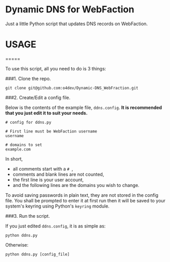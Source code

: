 Dynamic DNS for WebFaction
==========================

Just a little Python script that updates DNS records on WebFaction.

USAGE
=====
=====

To use this script, all you need to do is 3 things:

###1. Clone the repo.

    git clone git@github.com:o4dev/Dynamic-DNS_WebFraction.git

###2. Create/Edit a config file.

Below is the contents of the example file, `ddns.config`.
**It is recommended that you just edit it to suit your needs.**

    # config for ddns.py
    
    # First line must be WebFaction username
    username
    
    # domains to set
    example.com

In short,
*   all comments start with a  `# `,
*   comments and blank lines are not counted,
*   the first line is your user account,
*   and the following lines are the domains you wish to change.


To avoid saving passwords in plain text,
they are not stored in the config file.
You shall be prompted to enter it at first run
then it will be saved to your system's keyring
using Python's `keyring` module.

###3. Run the script.

If you just edited `ddns.config`, it is as simple as:

    python ddns.py

Otherwise:

    python ddns.py [config_file]

